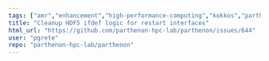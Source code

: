 ```yaml
---
tags: ["amr","enhancement","high-performance-computing","kokkos","parthenon"]
title: "Cleanup HDF5 ifdef logic for restart interfaces"
html_url: "https://github.com/parthenon-hpc-lab/parthenon/issues/644"
user: "pgrete"
repo: "parthenon-hpc-lab/parthenon"
---
```


